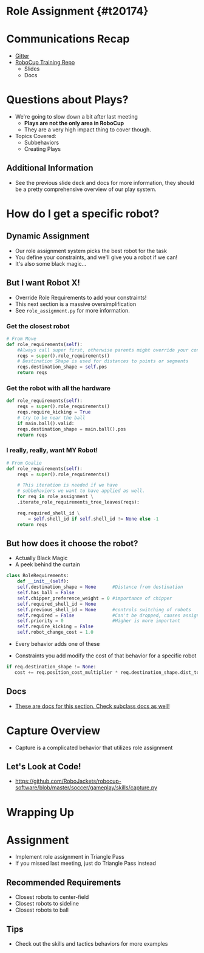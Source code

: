 # Role Assignment {#t20174}


# Communications Recap

-   [Gitter](https://gitter.im/RoboJackets/robocup-software)
-   [RoboCup Training Repo](https://github.com/RoboJackets//robocup-training)
    -   Slides
    -   Docs


# Questions about Plays?

-   We're going to slow down a bit after last meeting
    -   **Plays are not the only area in RoboCup**
    -   They are a very high impact thing to cover though.
-   Topics Covered:
    -   Subbehaviors
    -   Creating Plays


## Additional Information

-   See the previous slide deck and docs for more information, they should be a pretty comprehensive overview of our play system.


# How do I get a specific robot?


## Dynamic Assignment

-   Our role assignment system picks the best robot for the task
-   You define your constraints, and we'll give you a robot if we can!
-   It's also some black magic&#x2026;


## But I want Robot X!

-   Override Role Requirements to add your constraints!
-   This next section is a massive oversimplification
-   See `role_assignment.py` for more information.


### Get the closest robot

```python
# From Move
def role_requirements(self):
    #Always call super first, otherwise parents might override your constraints!
    reqs = super().role_requirements()
    # Destination Shape is used for distances to points or segments
    reqs.destination_shape = self.pos
    return reqs
```


### Get the robot with all the hardware

```python
def role_requirements(self):
    reqs = super().role_requirements()
    reqs.require_kicking = True
    # try to be near the ball
    if main.ball().valid:
	reqs.destination_shape = main.ball().pos
    return reqs

```


### I really, really, want MY Robot!

```python
# From Goalie
def role_requirements(self):
    reqs = super().role_requirements()

    # This iteration is needed if we have
    # subbehaviors we want to have applied as well.
    for req in role_assignment \
	.iterate_role_requirements_tree_leaves(reqs):

	req.required_shell_id \
	    = self.shell_id if self.shell_id != None else -1
    return reqs
```


## But how does it choose the robot?

-   Actually Black Magic
-   A peek behind the curtain

```python
class RoleRequirements:
    def __init__(self):
	self.destination_shape = None      #Distance from destination
	self.has_ball = False
	self.chipper_preference_weight = 0 #importance of chipper
	self.required_shell_id = None
	self.previous_shell_id = None      #controls switching of robots
	self.required = False              #Can't be dropped, causes assignment failure if too many
	self.priority = 0                  #Higher is more important
	self.require_kicking = False
	self.robot_change_cost = 1.0
```

-   Every behavior adds one of these

-   Constraints you add modify the cost of that behavior for a specific robot

```python
if req.destination_shape != None:
   cost += req.position_cost_multiplier * req.destination_shape.dist_to(robot.pos)
```


## Docs

-   [These are docs for this section. Check subclass docs as well!](https://robojackets.github.io/robocup-software/classgameplay_1_1behavior_1_1_behavior.html)


# Capture Overview

-   Capture is a complicated behavior that utilizes role assignment


## Let's Look at Code!

-   <https://github.com/RoboJackets/robocup-software/blob/master/soccer/gameplay/skills/capture.py>


# Wrapping Up


# Assignment

-   Implement role assignment in Triangle Pass
-   If you missed last meeting, just do Triangle Pass instead


## Recommended Requirements

-   Closest robots to center-field
-   Closest robots to sideline
-   Closest robots to ball


## Tips

-   Check out the skills and tactics behaviors for more examples